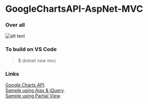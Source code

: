 # GoogleChartsAPI-AspNet-MVC

### Over all

![alt text](../readme-image/image_Orverall.png?raw=true)

### To build on VS Code

> \$ dotnet new mvc

### Links

[Google Charts API](https://developers.google.com/chart/interactive/docs/quick_start).  
[Sample using Ajax & jQuery](https://www.c-sharpcorner.com/article/use-of-google-chart-with-asp-net-core-visual-studio-code/).  
[Sample using Partial View](https://www.c-sharpcorner.com/article/asp-net-mvc5-google-charts-api-integration/).
